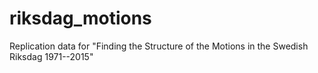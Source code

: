 # riksdag_motions
Replication data for "Finding the Structure of the Motions in the Swedish Riksdag 1971--2015"

